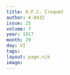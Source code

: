 ```yaml
---
title: H.F.C. Croquet
author: A-8432 
issue: 25
volume: 7
year: 1917
month: 29
day: VI
tags:
layout: page.njk
image:
---
```





